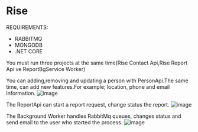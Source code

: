 # Rise

REQUIREMENTS:

* RABBITMQ
* MONGODB
* .NET CORE

You must run three projects at the same time(Rise Contact Api,Rise Report Api ve ReportBgService Worker)

You can adding,removing and updating a person with PersonApi.The same time, can add new features.For example; location, phone and email information.
![image](https://user-images.githubusercontent.com/39440721/161424597-5b8e1b6f-e21c-4b5a-8df2-3b37e085b4d6.png)

The ReportApi can start a report request, change status the report.
![image](https://user-images.githubusercontent.com/39440721/161424583-2519da6b-943e-4a1b-b982-d440a5b26da8.png)

The Background Worker handles RabbitMq queues, changes status and send email to the user who started the process.
![image](https://user-images.githubusercontent.com/39440721/161424604-f5e78d9c-5939-4d2d-9a1f-e43157dc6436.png)
